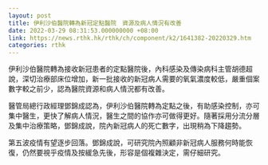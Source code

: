 ```yaml
---
layout: post
title: 伊利沙伯醫院轉為新冠定點醫院　資源及病人情況有改善
date: 2022-03-29 08:31:53.000000000 +08:00
link: https://news.rthk.hk/rthk/ch/component/k2/1641382-20220329.htm
categories: rthk
---
```


伊利沙伯醫院轉為接收新冠患者的定點醫院後，內科感染及傳染病科主管胡德超說，深切治療部床位增加，新一批接收的新冠病人需要的氧氣濃度較低，嚴重個案數字較之前少，認為醫院資源和病人情況都有改善。

醫管局總行政經理鄧錦成認為，伊利沙伯醫院轉為定點之後，有助感染控制，亦可集中醫生，更快了解病人情況，醫生之間的協作亦可做得更好。隨著採用分流分層及集中治療策略，鄧錦成說，院內新冠病人的死亡數字，出現稍為下降趨勢。

第五波疫情有望逐步回落。鄧錦成說，可研究院內照顧非新冠病人服務何時能恢復，仍然要視乎疫情及按緩急先後，形容是個複雜決定，需仔細研究。
